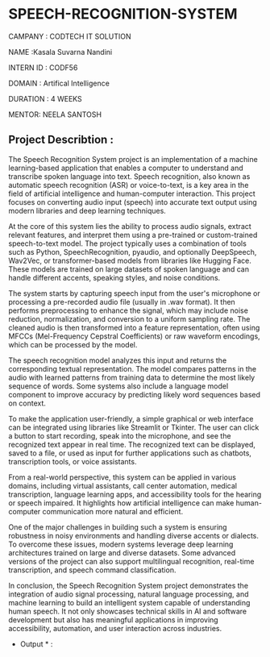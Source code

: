 # SPEECH-RECOGNITION-SYSTEM
CAMPANY : CODTECH IT SOLUTION

NAME :Kasala Suvarna Nandini

INTERN ID : CODF56

DOMAIN : Artifical Intelligence

DURATION : 4 WEEKS

MENTOR: NEELA SANTOSH

## Project Describtion : 
The Speech Recognition System project is an implementation of a machine learning-based application that enables a computer to understand and transcribe spoken language into text. Speech recognition, also known as automatic speech recognition (ASR) or voice-to-text, is a key area in the field of artificial intelligence and human-computer interaction. This project focuses on converting audio input (speech) into accurate text output using modern libraries and deep learning techniques.

At the core of this system lies the ability to process audio signals, extract relevant features, and interpret them using a pre-trained or custom-trained speech-to-text model. The project typically uses a combination of tools such as Python, SpeechRecognition, pyaudio, and optionally DeepSpeech, Wav2Vec, or transformer-based models from libraries like Hugging Face. These models are trained on large datasets of spoken language and can handle different accents, speaking styles, and noise conditions.

The system starts by capturing speech input from the user's microphone or processing a pre-recorded audio file (usually in .wav format). It then performs preprocessing to enhance the signal, which may include noise reduction, normalization, and conversion to a uniform sampling rate. The cleaned audio is then transformed into a feature representation, often using MFCCs (Mel-Frequency Cepstral Coefficients) or raw waveform encodings, which can be processed by the model.

The speech recognition model analyzes this input and returns the corresponding textual representation. The model compares patterns in the audio with learned patterns from training data to determine the most likely sequence of words. Some systems also include a language model component to improve accuracy by predicting likely word sequences based on context.

To make the application user-friendly, a simple graphical or web interface can be integrated using libraries like Streamlit or Tkinter. The user can click a button to start recording, speak into the microphone, and see the recognized text appear in real time. The recognized text can be displayed, saved to a file, or used as input for further applications such as chatbots, transcription tools, or voice assistants.

From a real-world perspective, this system can be applied in various domains, including virtual assistants, call center automation, medical transcription, language learning apps, and accessibility tools for the hearing or speech impaired. It highlights how artificial intelligence can make human-computer communication more natural and efficient.

One of the major challenges in building such a system is ensuring robustness in noisy environments and handling diverse accents or dialects. To overcome these issues, modern systems leverage deep learning architectures trained on large and diverse datasets. Some advanced versions of the project can also support multilingual recognition, real-time transcription, and speech command classification.

In conclusion, the Speech Recognition System project demonstrates the integration of audio signal processing, natural language processing, and machine learning to build an intelligent system capable of understanding human speech. It not only showcases technical skills in AI and software development but also has meaningful applications in improving accessibility, automation, and user interaction across industries.
* Output * :
  
